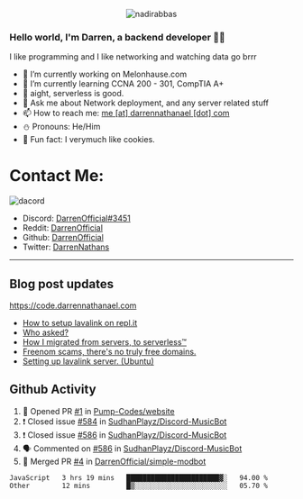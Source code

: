 <p align="center"> <img src="https://komarev.com/ghpvc/?username=DarrenOfficial&label=Profile%20views&color=0e75b6&style=flat" alt="nadirabbas" /> </p>

### Hello world, I'm Darren, a backend developer 👨‍💻
I like programming and I like networking and watching data go brrr



- 🔭 I’m currently working on Melonhause.com 
- 🌴 I’m currently learning CCNA 200 - 301, CompTIA A+ 
- 🚀 aight, serverless is good.
- 💬 Ask me about Network deployment, and any server related stuff 
- 📫 How to reach me: [me [at] darrennathanael [dot] com](mailto:me@darrennathanael.com) 
- ⛄️ Pronouns: He/Him 
- 🍪 Fun fact: I verymuch like cookies. 


# Contact Me:

![dacord](https://discord.c99.nl/widget/theme-4/508296903960821771.png)

- Discord: [DarrenOfficial#3451](https://discord.com/users/508296903960821771)
- Reddit: [DarrenOfficial](https://reddit.com/u/DarrenOfficiallol)
- Github: [DarrenOfficial](https://github.com/DarrenOfficial)
- Twitter: [DarrenNathans](https://twitter.com/DarrenNathans)


---
## Blog post updates
https://code.darrennathanael.com
<!-- BLOG-POST-LIST:START -->
- [How to setup lavalink on repl.it](https://code.darrennathanael.com/how-to-setup-lavalink-on-replit)
- [Who asked?](https://code.darrennathanael.com/who-asked)
- [How I migrated from servers, to serverless™](https://code.darrennathanael.com/how-i-migrated-from-servers-to-serverlesstm)
- [Freenom scams, there&#39;s no truly free domains.](https://code.darrennathanael.com/freenom-scams-theres-no-truly-free-domains)
- [Setting up lavalink server. &lpar;Ubuntu&rpar;](https://code.darrennathanael.com/setting-up-lavalink-server-ubuntu)
<!-- BLOG-POST-LIST:END -->


## Github Activity
<!--START_SECTION:activity-->
1. 💪 Opened PR [#1](https://github.com/Pump-Codes/website/pull/1) in [Pump-Codes/website](https://github.com/Pump-Codes/website)
2. ❗️ Closed issue [#584](https://github.com/SudhanPlayz/Discord-MusicBot/issues/584) in [SudhanPlayz/Discord-MusicBot](https://github.com/SudhanPlayz/Discord-MusicBot)
3. ❗️ Closed issue [#586](https://github.com/SudhanPlayz/Discord-MusicBot/issues/586) in [SudhanPlayz/Discord-MusicBot](https://github.com/SudhanPlayz/Discord-MusicBot)
4. 🗣 Commented on [#586](https://github.com/SudhanPlayz/Discord-MusicBot/issues/586) in [SudhanPlayz/Discord-MusicBot](https://github.com/SudhanPlayz/Discord-MusicBot)
5. 🎉 Merged PR [#4](https://github.com/DarrenOfficial/simple-modbot/pull/4) in [DarrenOfficial/simple-modbot](https://github.com/DarrenOfficial/simple-modbot)
<!--END_SECTION:activity-->


<!--START_SECTION:waka-->
```text
JavaScript   3 hrs 19 mins   ███████████████████████▓░   94.00 % 
Other        12 mins         █▒░░░░░░░░░░░░░░░░░░░░░░░   05.70 % 
```
<!--END_SECTION:waka-->

